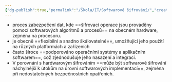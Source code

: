 ```yaml
---
{"dg-publish":true,"permalink":"/Škola/IT/Softwarové šifrování/","created":"2023-12-18T16:52:10.256+01:00","updated":"2024-03-13T18:07:35.648+01:00"}
---
```


- proces zabezpečení dat, kde ==šifrovací operace jsou prováděny pomocí softwarových algoritmů a procesů== na obecném hardware, zejména na procesoru.
- je obecně ==flexibilní a snadno škálovatelné==, umožňující jeho použití na různých platformách a zařízeních
- často široce ==podporováno operačními systémy a aplikačním softwarem==, což zjednodušuje jeho nasazení a integraci.
- V porovnání s hardwarovým šifrováním ==může být softwarové šifrování náchylnější k útokům na úrovni softwarových implementací==, zejména při nedostatečných bezpečnostních opatřeních.